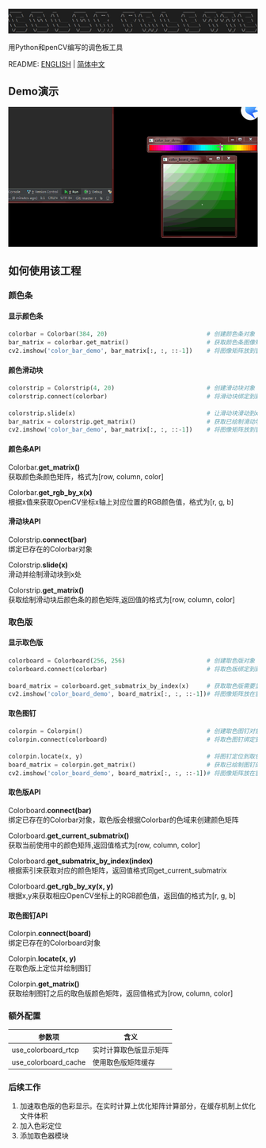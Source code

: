 ![colorpalette-logo](https://github.com/alexwoo1900/colorpalette/blob/master/docs/assets/colorpalette_logo.png)

用Python和penCV编写的调色板工具

README: [ENGLISH](https://github.com/alexwoo1900/colorpalette/blob/master/README.md) | [简体中文](https://github.com/alexwoo1900/colorpalette/blob/master/README_CN.md)

## Demo演示

<div align=center><img src="https://github.com/alexwoo1900/colorpalette/blob/master/docs/assets/colorpalette.gif" alt="colorpalette-usage" /></div>

## 如何使用该工程

### 颜色条

#### 显示颜色条
```python
colorbar = Colorbar(384, 20)                            # 创建颜色条对象
bar_matrix = colorbar.get_matrix()                      # 获取颜色条图像矩阵
cv2.imshow('color_bar_demo', bar_matrix[:, :, ::-1])    # 将图像矩阵放到窗口上显示
```
#### 颜色滑动块
```python
colorstrip = Colorstrip(4, 20)                          # 创建滑动块对象
colorstrip.connect(colorbar)                            # 将滑动块绑定到颜色条上

colorstrip.slide(x)                                     # 让滑动块滑动到x处/在x处绘制
bar_matrix = colorstrip.get_matrix()                    # 获取已绘制滑动块的颜色条图像矩阵
cv2.imshow('color_bar_demo', bar_matrix[:, :, ::-1])    # 将图像矩阵放到窗口上显示
```
#### 颜色条API

Colorbar.**get_matrix()** \
获取颜色条颜色矩阵，格式为[row, column, color]

Colorbar.**get_rgb_by_x(x)** \
根据x值来获取OpenCV坐标x轴上对应位置的RGB颜色值，格式为[r, g, b]

#### 滑动块API

Colorstrip.**connect(bar)** \
绑定已存在的Colorbar对象

Colorstrip.**slide(x)** \
滑动并绘制滑动块到x处

Colorstrip.**get_matrix()** \
获取绘制滑动块后颜色条的颜色矩阵,返回值的格式为[row, column, color]


### 取色版

#### 显示取色版
```python
colorboard = Colorboard(256, 256)                       # 创建取色版对象
colorboard.connect(colorbar)                            # 将取色版绑定到颜色条上

board_matrix = colorboard.get_submatrix_by_index(x)     # 获取取色版需要显示的颜色矩阵
cv2.imshow('color_board_demo', board_matrix[:, :, ::-1])# 将图像矩阵放在窗口上显示
```
#### 取色图钉
```python
colorpin = Colorpin()                                   # 创建取色图钉对象
colorpin.connect(colorboard)                            # 将取色图钉绑定到取色版上

colorpin.locate(x, y)                                   # 将图钉定位到取色版坐标为(x,y)位置上
board_matrix = colorpin.get_matrix()                    # 获取已绘制图钉的取色版图像矩阵
cv2.imshow('color_board_demo', board_matrix[:, :, ::-1])# 将图像矩阵放在窗口上显示
```
#### 取色版API
Colorboard.**connect(bar)** \
绑定已存在的Colorbar对象，取色版会根据Colorbar的色域来创建颜色矩阵

Colorboard.**get_current_submatrix()** \
获取当前使用中的颜色矩阵,返回值格式为[row, column, color]

Colorboard.**get_submatrix_by_index(index)** \
根据索引来获取对应的颜色矩阵，返回值格式同get_current_submatrix

Colorboard.**get_rgb_by_xy(x, y)** \
根据x,y来获取相应OpenCV坐标上的RGB颜色值，返回值的格式为[r, g, b]

#### 取色图钉API

Colorpin.**connect(board)** \
绑定已存在的Colorboard对象

Colorpin.**locate(x, y)** \
在取色版上定位并绘制图钉

Colorpin.**get_matrix()** \
获取绘制图钉之后的取色版颜色矩阵，返回值格式为[row, column, color]

### 额外配置

参数项 | 含义
--- | ---
use_colorboard_rtcp | 实时计算取色版显示矩阵
use_colorboard_cache | 使用取色版矩阵缓存

### 后续工作
1. 加速取色版的色彩显示。在实时计算上优化矩阵计算部分，在缓存机制上优化文件体积
2. 加入色彩定位
3. 添加取色器模块